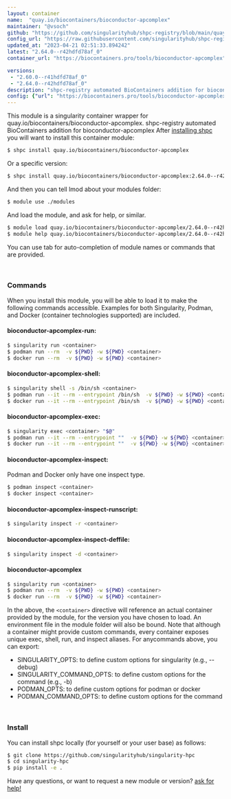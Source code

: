 ```yaml
---
layout: container
name:  "quay.io/biocontainers/bioconductor-apcomplex"
maintainer: "@vsoch"
github: "https://github.com/singularityhub/shpc-registry/blob/main/quay.io/biocontainers/bioconductor-apcomplex/container.yaml"
config_url: "https://raw.githubusercontent.com/singularityhub/shpc-registry/main/quay.io/biocontainers/bioconductor-apcomplex/container.yaml"
updated_at: "2023-04-21 02:51:33.894242"
latest: "2.64.0--r42hdfd78af_0"
container_url: "https://biocontainers.pro/tools/bioconductor-apcomplex"

versions:
 - "2.60.0--r41hdfd78af_0"
 - "2.64.0--r42hdfd78af_0"
description: "shpc-registry automated BioContainers addition for bioconductor-apcomplex"
config: {"url": "https://biocontainers.pro/tools/bioconductor-apcomplex", "maintainer": "@vsoch", "description": "shpc-registry automated BioContainers addition for bioconductor-apcomplex", "latest": {"2.64.0--r42hdfd78af_0": "sha256:6dfaa8e8b62df3fb9a19f2a333c748ec3fbf8185672537b3c721573445ff3de2"}, "tags": {"2.60.0--r41hdfd78af_0": "sha256:901e78551a7eefc599920daa63fba64f9c10376e71cbeee57043da8ca635ca66", "2.64.0--r42hdfd78af_0": "sha256:6dfaa8e8b62df3fb9a19f2a333c748ec3fbf8185672537b3c721573445ff3de2"}, "docker": "quay.io/biocontainers/bioconductor-apcomplex"}
---
```


This module is a singularity container wrapper for quay.io/biocontainers/bioconductor-apcomplex.
shpc-registry automated BioContainers addition for bioconductor-apcomplex
After [installing shpc](#install) you will want to install this container module:


```bash
$ shpc install quay.io/biocontainers/bioconductor-apcomplex
```

Or a specific version:

```bash
$ shpc install quay.io/biocontainers/bioconductor-apcomplex:2.64.0--r42hdfd78af_0
```

And then you can tell lmod about your modules folder:

```bash
$ module use ./modules
```

And load the module, and ask for help, or similar.

```bash
$ module load quay.io/biocontainers/bioconductor-apcomplex/2.64.0--r42hdfd78af_0
$ module help quay.io/biocontainers/bioconductor-apcomplex/2.64.0--r42hdfd78af_0
```

You can use tab for auto-completion of module names or commands that are provided.

<br>

### Commands

When you install this module, you will be able to load it to make the following commands accessible.
Examples for both Singularity, Podman, and Docker (container technologies supported) are included.

#### bioconductor-apcomplex-run:

```bash
$ singularity run <container>
$ podman run --rm  -v ${PWD} -w ${PWD} <container>
$ docker run --rm  -v ${PWD} -w ${PWD} <container>
```

#### bioconductor-apcomplex-shell:

```bash
$ singularity shell -s /bin/sh <container>
$ podman run --it --rm --entrypoint /bin/sh  -v ${PWD} -w ${PWD} <container>
$ docker run --it --rm --entrypoint /bin/sh  -v ${PWD} -w ${PWD} <container>
```

#### bioconductor-apcomplex-exec:

```bash
$ singularity exec <container> "$@"
$ podman run --it --rm --entrypoint ""  -v ${PWD} -w ${PWD} <container> "$@"
$ docker run --it --rm --entrypoint ""  -v ${PWD} -w ${PWD} <container> "$@"
```

#### bioconductor-apcomplex-inspect:

Podman and Docker only have one inspect type.

```bash
$ podman inspect <container>
$ docker inspect <container>
```

#### bioconductor-apcomplex-inspect-runscript:

```bash
$ singularity inspect -r <container>
```

#### bioconductor-apcomplex-inspect-deffile:

```bash
$ singularity inspect -d <container>
```



#### bioconductor-apcomplex

```bash
$ singularity run <container>
$ podman run --rm  -v ${PWD} -w ${PWD} <container>
$ docker run --rm  -v ${PWD} -w ${PWD} <container>
```


In the above, the `<container>` directive will reference an actual container provided
by the module, for the version you have chosen to load. An environment file in the
module folder will also be bound. Note that although a container
might provide custom commands, every container exposes unique exec, shell, run, and
inspect aliases. For anycommands above, you can export:

 - SINGULARITY_OPTS: to define custom options for singularity (e.g., --debug)
 - SINGULARITY_COMMAND_OPTS: to define custom options for the command (e.g., -b)
 - PODMAN_OPTS: to define custom options for podman or docker
 - PODMAN_COMMAND_OPTS: to define custom options for the command

<br>

### Install

You can install shpc locally (for yourself or your user base) as follows:

```bash
$ git clone https://github.com/singularityhub/singularity-hpc
$ cd singularity-hpc
$ pip install -e .
```

Have any questions, or want to request a new module or version? [ask for help!](https://github.com/singularityhub/singularity-hpc/issues)